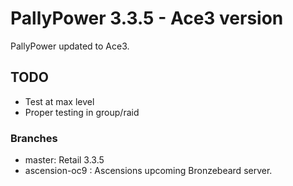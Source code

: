 # PallyPower 3.3.5 - Ace3 version
PallyPower updated to Ace3.

## TODO
- Test at max level
- Proper testing in group/raid

### Branches
- master: Retail 3.3.5
- ascension-oc9 : Ascensions upcoming Bronzebeard server.
